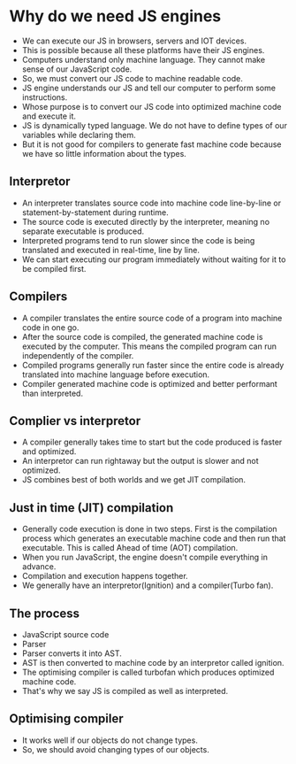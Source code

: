 # Why do we need JS engines

- We can execute our JS in browsers, servers and IOT devices.
- This is possible because all these platforms have their JS engines.
- Computers understand only machine language. They cannot make sense of our JavaScript code.
- So, we must convert our JS code to machine readable code.
- JS engine understands our JS and tell our computer to perform some instructions.
- Whose purpose is to convert our JS code into optimized machine code and execute it.
- JS is dynamically typed language. We do not have to define types of our variables while declaring them.
- But it is not good for compilers to generate fast machine code because we have so little information about the types.

## Interpretor

-  An interpreter translates source code into machine code line-by-line or statement-by-statement during runtime.
-  The source code is executed directly by the interpreter, meaning no separate executable is produced.
-  Interpreted programs tend to run slower since the code is being translated and executed in real-time, line by line.
-  We can start executing our program immediately without waiting for it to be compiled first.

## Compilers

- A compiler translates the entire source code of a program into machine code in one go.
- After the source code is compiled, the generated machine code is executed by the computer. This means the compiled program can run independently of the compiler.
- Compiled programs generally run faster since the entire code is already translated into machine language before execution.
- Compiler generated machine code is optimized and better performant than interpreted.

## Complier vs interpretor

- A compiler generally takes time to start but the code produced is faster and optimized.
- An interpretor can run rightaway but the output is slower and not optimized.
- JS combines best of both worlds and we get JIT compilation.

## Just in time (JIT) compilation

- Generally code execution is done in two steps. First is the compilation process which generates an executable machine code and then run that executable. This is called Ahead of time (AOT) compilation.
- When you run JavaScript, the engine doesn't compile everything in advance.
- Compilation and execution happens together.
- We generally have an interpretor(Ignition) and a compiler(Turbo fan).


## The process

- JavaScript source code
- Parser
- Parser converts it into AST.
- AST is then converted to machine code by an interpretor called ignition.
- The optimising compiler is called turbofan which produces optimized machine code.
- That's why we say JS is compiled as well as interpreted.

## Optimising compiler

- It works well if our objects do not change types.
- So, we should avoid changing types of our objects.
